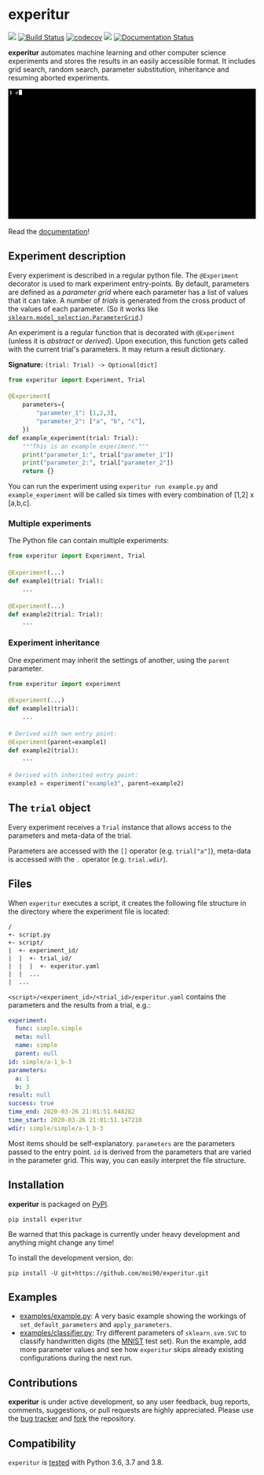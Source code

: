 # experitur

[![](https://img.shields.io/pypi/v/experitur.svg?style=flat)](https://pypi.org/project/experitur/) [![Build Status](https://travis-ci.org/moi90/experitur.svg?branch=master)](https://travis-ci.org/moi90/experitur) [![codecov](https://codecov.io/gh/moi90/experitur/branch/master/graph/badge.svg)](https://codecov.io/gh/moi90/experitur) ![](https://img.shields.io/pypi/pyversions/experitur.svg?style=flat) [![Documentation Status](https://readthedocs.org/projects/experitur/badge/?version=latest)](https://experitur.readthedocs.io/en/latest/?badge=latest)

**experitur** automates machine learning and other computer science experiments and stores the results in an easily accessible format.
It includes grid search, random search, parameter substitution, inheritance and resuming aborted experiments.

![example](https://raw.githubusercontent.com/moi90/experitur/master/examples/simple.gif)

Read the [documentation](https://experitur.readthedocs.io/en/latest/)!

## Experiment description

Every experiment is described in a regular python file. The `@Experiment` decorator is used to mark experiment entry-points.
By default, parameters are defined as a *parameter grid* where each parameter has a list of values that it can take. A number of *trials* is generated from the cross product of the values of each parameter.
(So it works like [`sklearn.model_selection.ParameterGrid`](https://scikit-learn.org/stable/modules/generated/sklearn.model_selection.ParameterGrid.html).)

An experiment is a regular function that is decorated with `@Experiment` (unless it is *abstract* or *derived*). Upon execution, this function gets called with the current trial's parameters. It may return a result dictionary.

**Signature:** `(trial: Trial) -> Optional[dict]`

```python
from experitur import Experiment, Trial

@Experiment(
    parameters={
        "parameter_1": [1,2,3],
        "parameter_2": ["a", "b", "c"],
    })
def example_experiment(trial: Trial):
    """This is an example experiment."""
    print("parameter_1:", trial["parameter_1"])
    print("parameter_2:", trial["parameter_2"])
    return {}
```

You can run the experiment using `experitur run example.py` and `example_experiment` will be called six times with every combination of [1,2] x [a,b,c].

### Multiple experiments

The Python file can contain multiple experiments:

```python
from experitur import Experiment, Trial

@Experiment(...)
def example1(trial: Trial):
    ...
    
@Experiment(...)
def example2(trial: Trial):
    ...
```

### Experiment inheritance

One experiment may inherit the settings of another, using the `parent` parameter.

```python
from experitur import experiment

@Experiment(...)
def example1(trial):
    ...
    
# Derived with own entry point:
@Experiment(parent=example1)
def example2(trial):
    ...
    
# Derived with inherited entry point:
example3 = experiment("example3", parent=example2)
```

## The `trial` object

Every experiment receives a `Trial` instance that allows access to the parameters and meta-data of the trial.

Parameters are accessed with the `[]` operator (e.g. `trial["a"]`), meta-data is accessed with the `.` operator (e.g. `trial.wdir`).

## Files

When `experitur` executes a script, it creates the following file structure in the directory where the experiment file is located:

```
/
+- script.py
+- script/
|  +- experiment_id/
|  |  +- trial_id/
|  |  |  +- experitur.yaml
|  |  ...
|  ...
```

`<script>/<experiment_id>/<trial_id>/experitur.yaml` contains the parameters and the results from a trial, e.g.:

```yaml
experiment:
  func: simple.simple
  meta: null
  name: simple
  parent: null
id: simple/a-1_b-3
parameters:
  a: 1
  b: 3
result: null
success: true
time_end: 2020-03-26 21:01:51.648282
time_start: 2020-03-26 21:01:51.147210
wdir: simple/simple/a-1_b-3

```

Most items should be self-explanatory. `parameters` are the parameters passed to the entry point. `id` is derived from the parameters that are varied in the parameter grid. This way, you can easily interpret the file structure.

## Installation

**experitur** is packaged on [PyPI](https://pypi.org/project/experitur/).

```shell
pip install experitur
```

Be warned that this package is currently under heavy development and anything might change any time!

To install the development version, do:

```shell
pip install -U git+https://github.com/moi90/experitur.git
```

## Examples

-  [examples/example.py](examples/example.py): A very basic example showing the workings of `set_default_parameters` and `apply_parameters`.
-  [examples/classifier.py](examples/classifier.py): Try different parameters of `sklearn.svm.SVC` to classify handwritten digits (the [MNIST](http://archive.ics.uci.edu/ml/datasets/Optical+Recognition+of+Handwritten+Digits) test set). Run the example, add more parameter values and see how `experitur` skips already existing configurations during the next run.

## Contributions
**experitur** is under active development, so any user feedback, bug reports, comments, suggestions, or pull requests are highly appreciated. Please use the [bug tracker](https://github.com/moi90/experitur/issues) and [fork](https://github.com/moi90/experitur/network/members) the repository.

## Compatibility

`experitur` is [tested](https://travis-ci.org/moi90/experitur) with Python 3.6, 3.7 and 3.8.